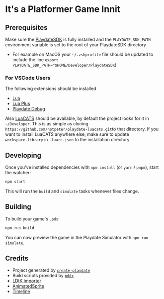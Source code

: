 # It's a Platformer Game Innit
## Prerequisites

Make sure the [PlaydateSDK](https://play.date/dev/) is fully installed and the `PLAYDATE_SDK_PATH` environment variable is set to the root of your PlaydateSDK directory

* For example on MacOS your `~/.zshprofile` file should be updated to include the line `export PLAYDATE_SDK_PATH="$HOME/Developer/PlaydateSDK`)

### For VSCode Users
The following extensions should be installed 
* [Lua](https://marketplace.visualstudio.com/items/?itemName=sumneko.lua)
* [Lua Plus](https://marketplace.visualstudio.com/items/?itemName=jep-a.lua-plus)
* [Playdate Debug](https://marketplace.visualstudio.com/items/?itemName=midouest.playdate-debug)

Also [LuaCATS](https://github.com/notpeter/playdate-luacats) should be available, by default the project looks for it in `~/Developer`. This is as simple as cloning `https://github.com/notpeter/playdate-luacats.git`to that directory. If you want to install LuaCATS anywhere else, make sure to update `workspace.library` in `.luarc.json` to the installation directory

## Developing

Once you've installed dependencies with `npm install` (or `yarn` / `pnpm`), start the watcher:

```sh
npm start
```

This will run the `build` and `simulate` tasks whenever files change.

## Building

To build your game's `.pdx`:

```sh
npm run build
```

You can now preview the game in the Playdate Simulator with `npm run simulate`.

## Credits

- Project generated by [`create-playdate`](https://github.com/colingourlay/create-playdate)
- Build scripts provided by [`pddx`](https://github.com/colingourlay/pddx)
- [LDtK importer](https://github.com/NicMagnier/PlaydateLDtkImporter)
- [AnimatedSprite](https://github.com/Whitebrim/AnimatedSprite)
- [Timeline](https://github.com/mierau/playdate-timeline)
